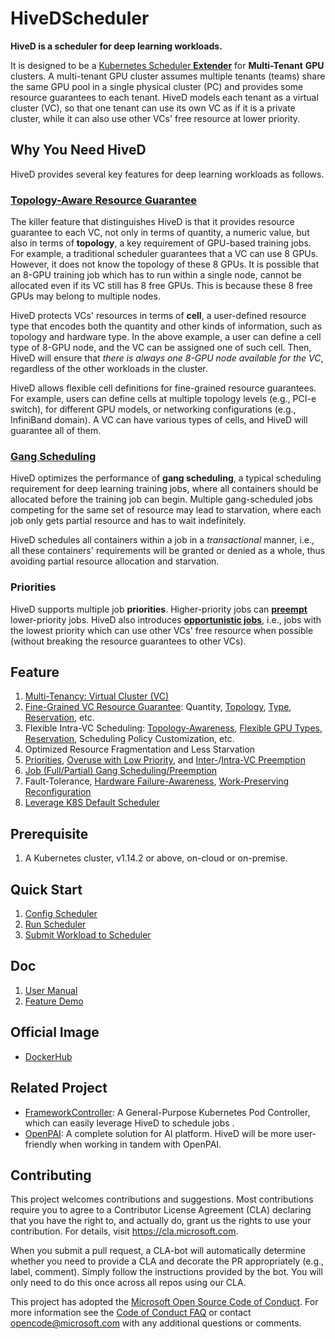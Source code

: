 # HiveDScheduler
**HiveD is a scheduler for deep learning workloads.**

It is designed to be a [Kubernetes Scheduler **Extender**](https://github.com/kubernetes/community/blob/master/contributors/design-proposals/scheduling/scheduler_extender.md) for **Multi-Tenant** **GPU** clusters. A multi-tenant GPU cluster assumes multiple tenants (teams) share the same GPU pool in a single physical cluster (PC) and provides some resource guarantees to each tenant. HiveD models each tenant as a virtual cluster (VC), so that one tenant can use its own VC as if it is a private cluster, while it can also use other VCs' free resource at lower priority. 

## Why You Need HiveD

HiveD provides several key features for deep learning workloads as follows.

### [Topology-Aware Resource Guarantee](example/feature/README.md#VC-Safety)

The killer feature that distinguishes HiveD is that it provides resource guarantee to each VC, not only in terms of quantity, a numeric value, but also in terms of **topology**, a key requirement of GPU-based training jobs. For example, a traditional scheduler guarantees that a VC can use 8 GPUs. However, it does not know the topology of these 8 GPUs. It is possible that an 8-GPU training job which has to run within a single node, cannot be allocated even if its VC still has 8 free GPUs. This is because these 8 free GPUs may belong to multiple nodes.

HiveD protects VCs' resources in terms of **cell**, a user-defined resource type that encodes both the quantity and other kinds of information, such as topology and hardware type. In the above example, a user can define a cell type of 8-GPU node, and the VC can be assigned one of such cell. Then, HiveD will ensure that *there is always one 8-GPU node available for the VC*, regardless of the other workloads in the cluster.

HiveD allows flexible cell definitions for fine-grained resource guarantees. For example, users can define cells at multiple topology levels (e.g., PCI-e switch), for different GPU models, or networking configurations (e.g., InfiniBand domain). A VC can have various types of cells, and HiveD will guarantee all of them.

### [Gang Scheduling](example/feature/README.md#Gang-Scheduling)

HiveD optimizes the performance of **gang scheduling**, a typical scheduling requirement for deep learning training jobs, where all containers should be allocated before the training job can begin. Multiple gang-scheduled jobs competing for the same set of resource may lead to starvation, where each job only gets partial resource and has to wait indefinitely.

HiveD schedules all containers within a job in a *transactional* manner, i.e., all these containers' requirements will be granted or denied as a whole, thus avoiding partial resource allocation and starvation.

### Priorities

HiveD supports multiple job **priorities**. Higher-priority jobs can **[preempt](example/feature/README.md#Intra-VC-Preemption)** lower-priority jobs. HiveD also introduces **[opportunistic jobs](example/feature/README.md#Opportunistic-Job)**, i.e., jobs with the lowest priority which can use other VCs' free resource when possible (without breaking the resource guarantees to other VCs).

## Feature
1. [Multi-Tenancy: Virtual Cluster (VC)](example/feature/README.md#VC-Safety)
2. [Fine-Grained VC Resource Guarantee](example/feature/README.md#VC-Safety): Quantity, [Topology](example/feature/README.md#VC-Safety), [Type](example/feature/README.md#GPU-Type), [Reservation](example/feature/README.md#Reservation), etc.
3. Flexible Intra-VC Scheduling: [Topology-Awareness](example/feature/README.md#Topology-Aware-Intra-VC-Scheduling), [Flexible GPU Types](example/feature/README.md#GPU-Type), [Reservation](example/feature/README.md#Reservation), Scheduling Policy Customization, etc.
4. Optimized Resource Fragmentation and Less Starvation
5. [Priorities](example/feature/README.md#Guaranteed-Job), [Overuse with Low Priority](example/feature/README.md#Opportunistic-Job), and [Inter-](example/feature/README.md#Inter-VC-Preemption)/[Intra-VC Preemption](example/feature/README.md#Intra-VC-Preemption)
6. [Job (Full/Partial) Gang Scheduling/Preemption](example/feature/README.md#Gang-Scheduling)
7. Fault-Tolerance, [Hardware Failure-Awareness](example/feature/README.md#Bad-Hardware-Awareness), [Work-Preserving Reconfiguration](example/feature/README.md#Work-Preserving-Reconfiguration)
8. [Leverage K8S Default Scheduler](example/feature/README.md#Leverage-K8S-Default-Scheduler)

## Prerequisite
1. A Kubernetes cluster, v1.14.2 or above, on-cloud or on-premise.

## Quick Start
1. [Config Scheduler](doc/user-manual.md#ConfigQuickStart)
2. [Run Scheduler](example/run)
3. [Submit Workload to Scheduler](example/request)

## Doc
1. [User Manual](doc/user-manual.md)
2. [Feature Demo](example/feature/README.md)

## Official Image
* [DockerHub](https://hub.docker.com/u/hivedscheduler)

## Related Project
* [FrameworkController](https://github.com/microsoft/frameworkcontroller): A General-Purpose Kubernetes Pod Controller, which can easily leverage HiveD to schedule jobs .
* [OpenPAI](https://github.com/microsoft/pai): A complete solution for AI platform. HiveD will be more user-friendly when working in tandem with OpenPAI.

## Contributing
This project welcomes contributions and suggestions. Most contributions require you to agree to a
Contributor License Agreement (CLA) declaring that you have the right to, and actually do, grant us
the rights to use your contribution. For details, visit https://cla.microsoft.com.

When you submit a pull request, a CLA-bot will automatically determine whether you need to provide
a CLA and decorate the PR appropriately (e.g., label, comment). Simply follow the instructions
provided by the bot. You will only need to do this once across all repos using our CLA.

This project has adopted the [Microsoft Open Source Code of Conduct](https://opensource.microsoft.com/codeofconduct/).
For more information see the [Code of Conduct FAQ](https://opensource.microsoft.com/codeofconduct/faq/) or
contact [opencode@microsoft.com](mailto:opencode@microsoft.com) with any additional questions or comments.
